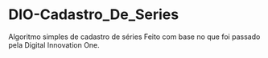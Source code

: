 # DIO-Cadastro_De_Series
Algoritmo simples de cadastro de séries
Feito com base no que foi passado pela Digital Innovation One.
